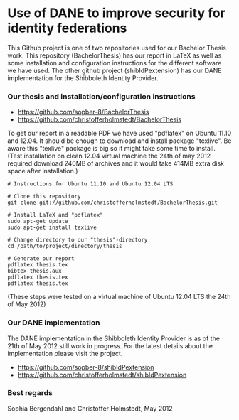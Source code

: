 Use of DANE to improve security for identity federations
========================================================
This Github project is one of two repositories used for our Bachelor Thesis work.
This repository (BachelorThesis) has our report in LaTeX as well as some installation and configuration instructions for the different software we have used. The other github project (shibIdPextension) has our DANE implementation for the Shibboleth Identity Provider.

### Our thesis and installation/configuration instructions
* https://github.com/sopber-8/BachelorThesis
* https://github.com/christofferholmstedt/BachelorThesis

To get our report in a readable PDF we have used "pdflatex" on Ubuntu 11.10 and 12.04. It should be enough to download and install package "texlive".
Be aware this "texlive" package is big so it might take some time to install. (Test installation on clean 12.04 virtual machine the 24th of may 2012 required download 240MB of archives and it would take 414MB extra disk space after installation.)

    # Instructions for Ubuntu 11.10 and Ubuntu 12.04 LTS

    # Clone this repository
    git clone git://github.com/christofferholmstedt/BachelorThesis.git

    # Install LaTeX and "pdflatex"
    sudo apt-get update
    sudo apt-get install texlive

    # Change directory to our "thesis"-directory
    cd /path/to/project/directory/thesis

    # Generate our report
    pdflatex thesis.tex
    bibtex thesis.aux
    pdflatex thesis.tex
    pdflatex thesis.tex

(These steps were tested on a virtual machine of Ubuntu 12.04 LTS the 24th of May 2012)

### Our DANE implementation
The DANE implementation in the Shibboleth Identity Provider is as of the 21th of May 2012 still work in progress. For the latest details about the implementation please visit the project.

* https://github.com/sopber-8/shibIdPextension
* https://github.com/christofferholmstedt/shibIdPextension

### Best regards
Sophia Bergendahl and Christoffer Holmstedt, May 2012


